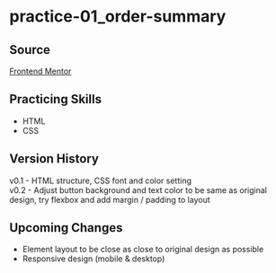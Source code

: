# practice-01_order-summary

## Source
[Frontend Mentor](https://www.frontendmentor.io)

## Practicing Skills
- HTML
- CSS

## Version History
v0.1 - HTML structure, CSS font and color setting\
v0.2 - Adjust button background and text color to be same as original design, try flexbox and add margin / padding to layout

## Upcoming Changes
- Element layout to be close as close to original design as possible
- Responsive design (mobile & desktop)
